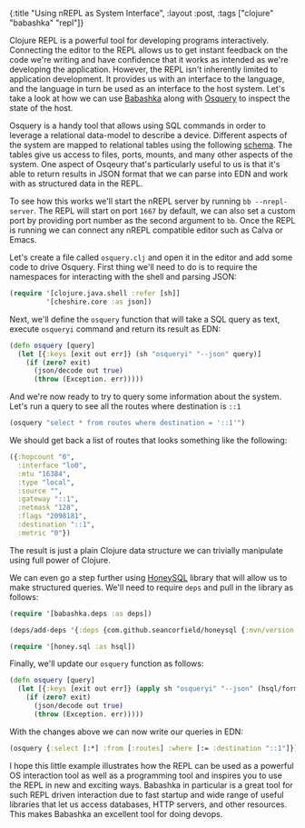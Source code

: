 {:title "Using nREPL as System Interface", :layout :post, :tags ["clojure" "babashka" "repl"]}

Clojure REPL is a powerful tool for developing programs interactively. Connecting the editor to the REPL allows us to get instant feedback on the code we're writing and have confidence that it works as intended as we're developing the application. However, the REPL isn't inherently limited to application development. It provides us with an interface to the language, and the language in turn be used as an interface to the host system. Let's take a look at how we can use [Babashka](https://book.babashka.org/) along with [Osquery](https://osquery.readthedocs.io/en/stable/introduction/using-osqueryi/) to inspect the state of the host.

Osquery is a handy tool that allows using SQL commands in order to leverage a relational data-model to describe a device. Different aspects of the system are mapped to relational tables using the following [schema](https://www.osquery.io/schema/5.5.1/). The tables give us access to files, ports, mounts, and many other aspects of the system. One aspect of Osqeury that's particularly useful to us is that it's able to return results in JSON format that we can parse into EDN and work with as structured data in the REPL.

To see how this works we'll start the nREPL server by running `bb --nrepl-server`. The REPL will start on port `1667` by default, we can also set a custom port by providing port number as the second argument to `bb`. Once the REPL is running we can connect any nREPL compatible editor such as Calva or Emacs.

Let's create a file called `osquery.clj` and open it in the editor and add some code to drive Osquery. First thing we'll need to do is to require the namespaces for interacting with the shell and parsing JSON:

```clojure
(require '[clojure.java.shell :refer [sh]]
         '[cheshire.core :as json])
```

Next, we'll define the `osquery` function that will take a SQL query as text, execute `osqueryi` command and return its result as EDN:

```clojure
(defn osquery [query]
  (let [{:keys [exit out err]} (sh "osqueryi" "--json" query)]
    (if (zero? exit)
      (json/decode out true)
      (throw (Exception. err)))))
```

And we're now ready to try to query some information about the system. Let's run a query to see all the routes where destination is `::1`

```clojure
(osquery "select * from routes where destination = '::1'")
```

We should get back a list of routes that looks something like the following:

```clojure
({:hopcount "0",
  :interface "lo0",
  :mtu "16384",
  :type "local",
  :source "",
  :gateway "::1",
  :netmask "128",
  :flags "2098181",
  :destination "::1",
  :metric "0"})
```

The result is just a plain Clojure data structure we can trivially manipulate using full power of Clojure. 

We can even go a step further using [HoneySQL](https://github.com/seancorfield/honeysql) library that will allow us to make structured queries. We'll need to require `deps` and pull in the library as follows:

```clojure
(require '[babashka.deps :as deps])

(deps/add-deps '{:deps {com.github.seancorfield/honeysql {:mvn/version "2.2.861"}}})

(require '[honey.sql :as hsql])
```

Finally, we'll update our `osquery` function as follows:

```clojure
(defn osquery [query]
  (let [{:keys [exit out err]} (apply sh "osqueryi" "--json" (hsql/format query {:inline true}))]
    (if (zero? exit)
      (json/decode out true) 
      (throw (Exception. err)))))
```

With the changes above we can now write our queries in EDN:

```clojure
(osquery {:select [:*] :from [:routes] :where [:= :destination "::1"]})
```

I hope this little example illustrates how the REPL can be used as a powerful OS interaction tool as well as a programming tool and inspires you to use the REPL in new and exciting ways. Babashka in particular is a great tool for such REPL driven interaction due to fast startup and wide range of useful libraries that let us access databases, HTTP servers, and other resources. This makes Babashka an excellent tool for doing devops.